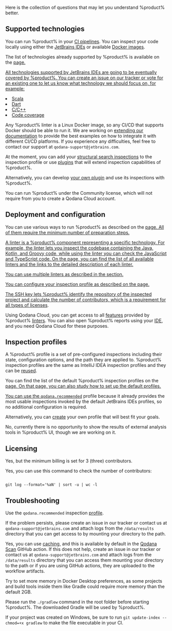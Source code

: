 [//]: # (title: Frequently asked questions)

Here is the collection of questions that may let you understand %product% better.


## Supported technologies

<chapter id="faq-how-can-i-run" title="How can I run %product%?" initial-collapse-state="collapsed">

<p>You can run %product% in your <a href="ci.md">CI pipelines</a>. You can inspect your code locally using either the
<a href="qodana-ide-plugin.md">JetBrains IDEs</a> or available <a href="docker-images.md">Docker images</a>.</p>

</chapter>

<chapter id="faq-support-other-techs" title="Are there any plans to support other technologies?" initial-collapse-state="collapsed">

<p>The list of technologies already supported by %product% is available on the <a href="linters.md"/> page.</p>

<p>All technologies supported by JetBrains IDEs are going to be eventually covered by %product%. You can create an issue on
our tracker or vote for an existing one to let us know what technology we should focus on, for example:</p>

<list>
<li><a href="https://youtrack.jetbrains.com/issue/QD-1031">Scala</a></li>
<li><a href="https://youtrack.jetbrains.com/issue/QD-2226">Dart</a></li>
<li><a href="https://youtrack.jetbrains.com/issue/QD-2153">C/C++</a></li>
<li><a href="https://youtrack.jetbrains.com/issue/QD-2122">Code coverage</a></li>
</list>

</chapter>

<chapter id="faq-integrate-cicd" title="How can I integrate Qodana into <CI/CD name> pipelines?" initial-collapse-state="collapsed">
<p>Any %product% linter is a Linux Docker image, so any CI/CD that supports Docker should be able to run it.
We are working on <a href="ci.md">extending our documentation</a> to provide the best examples on how to integrate it with
different CI/CD platforms. If you experience any difficulties, feel free to contact our support at
<code>qodana-support@jetbrains.com</code>.</p>
</chapter>

<chapter id="faq-integrate-custom-checks" title="Does Qodana support custom checks?" initial-collapse-state="collapsed">
<p>At the moment, you can add your <a href="extending-qodana-structural-search.xml">structural search inspections</a> to 
the inspection profile or use <a href="extending-qodana-plugins.xml">plugins</a> that will extend inspection 
capabilities of %product%.
</p>

<p>Alternatively, you can develop <a href="https://plugins.jetbrains.com/docs/intellij/github-template.html">your own plugin</a> and
use its inspections with %product%.
</p>
</chapter>

<chapter id="faq-self-hosted-on-premises" title="Is there an option for a self-hosted or on-premises version of Qodana?" initial-collapse-state="collapsed">
<p>You can run %product% under the Community license, which will not require from you to create a Qodana Cloud account.</p>
</chapter>

## Deployment and configuration

<chapter id="faq-customization-required" title="Can I use Qodana right away, or is customization required?" initial-collapse-state="collapsed">
<p>You can use various ways to run %product% as described on the <a href="Quick-start.xml"/> page. All of them require the
minimum number of preparation steps.
</p>
</chapter>

<chapter id="faq-linter-description" title="What does each %product% linter represent?" initial-collapse-state="collapsed">
<p>A linter is a %product% component representing a specific technology. For example, the
<a href="qodana-jvm.md"/> linter lets you inspect the codebase containing the Java, Kotlin, and Groovy code, while
using the <a href="qodana-js.md"/> linter you can check the JavaScript and TypeScript code. On the <a href="linters.md"/> 
page, you can find the list of all available linters and the links to the detailed description of each linter.
</p>
</chapter>

<chapter id="faq-multiple-linters" title="Can I use multiple linters in one project?" initial-collapse-state="collapsed">
<p>You can use multiple linters as described in the <a href="monorepo-project.md"/> section.</p>
</chapter>

<chapter id="faq-check-customization" title="How can I customize the checks performed by Qodana?" initial-collapse-state="collapsed">
<p>You can configure your inspection profile as described on the <a href="custom-profiles.md"/> page.</p>
</chapter>

<chapter id="faq-ssh-key-setup" title="Why is there a need to set up SSH keys in my repository?" initial-collapse-state="collapsed">
<p>The SSH key lets %product% identify the repository of the inspected project and calculate the number of contributors,
which is a requirement for all types of <a href="pricing.md">licenses</a>.
</p>
</chapter>

<chapter id="faq-qodana-cloud-use" title="Do I really need Qodana Cloud if I want to use Qodana?" initial-collapse-state="collapsed">
<p>Using Qodana Cloud, you can get access to all 
<a href="pricing.md" anchor="Features+and+third-party+software+support">features</a> provided
by %product% <a href="linters">linters</a>. You can also open %product% reports using your 
<a href="qodana-ide-plugin.md">IDE</a>, and you need Qodana Cloud for these purposes.</p>
</chapter>

## Inspection profiles

<chapter id="faq-profile-explained" title="What is a profile?" initial-collapse-state="collapsed">
<p>A %product% profile is a set of pre-configured inspections including their state, configuration options, and
the path they are applied to. %product% inspection profiles are the same as IntelliJ IDEA inspection profiles and they 
can be <a href="custom-xml-profiles.md">reused</a>.
</p>
</chapter>

<chapter id="faq-what-profiles-offered" title="What inspection profiles does Qodana offer?" initial-collapse-state="collapsed">
<p>You can find the list of the default %product% inspection profiles on the <a href="inspection-profiles.md" anchor="Default+profiles"/> page.
On that page, you can also study how to set up the default profiles.
</p>
</chapter>

<chapter id="faq-how-select-profile" title="How can I select the best profile for my project?" initial-collapse-state="collapsed">
<p>
You can use the <a href="inspection-profiles.md" anchor="Default+profiles"><code>qodana.recommended</code></a> profile 
because it already provides the most usable inspections invoked by the default JetBrains IDEs profiles, so no additional configuration
is required.
</p>
<p>Alternatively, you can <a href="custom-profiles.md">create</a> your own profile that will best fit your goals.
</p>
</chapter>

<chapter id="faq-sarif-import" title="Can I import SARIF of another analysis tool to Qodana?" initial-collapse-state="collapsed">
<p>No, currently there is no opportunity to show the results of external analysis tools in %product% UI, though we are working on it.</p>
</chapter>

## Licensing

<!-- The licensing section needs to be pasted here -->

<chapter id="faq-minimum-contributors" title="I work solo on my project, can I still use Qodana?" initial-collapse-state="collapsed">
<p>Yes, but the minimum billing is set for 3 (three) contributors.</p>
</chapter>

<chapter id="faq-count-contributors" title="Is there a way to determine the number of contributors in my repositories prior to initiating Qodana?" initial-collapse-state="collapsed">
<p>Yes, you can use this command to check the number of contributors:</p>
<code style="block" lang="shell" prompt="$">
git log --format='%aN' | sort -u | wc -l
</code>
</chapter>


## Troubleshooting

<chapter id="faq-zero-errors-report" title="Qodana reports zero errors, though I know it is not true." initial-collapse-state="collapsed">
<p>Use the <code>qodana.recommended</code> inspection <a href="inspection-profiles.md" anchor="Default+profiles">profile</a>.</p>
<p>
If the problem persists, please create an issue in our tracker or contact us at <code>qodana-support@jetbrains.com</code> and
attach logs from the <code>/data/results</code> directory that you can get access to by mounting your directory to the path.
</p>
</chapter>

<chapter id="faq-reduce-analysis-time" title="Is there a way to reduce analysis time?" initial-collapse-state="collapsed">
<p>
Yes, you can use <a href="docker-image-configuration.xml" anchor="docker-config-reference-cache-dependencies">caching</a>, and this
is available by default in the <a href="github.md">Qodana Scan</a> GitHub action.  If this does not help, create an issue in
our tracker or contact us at <code>qodana-support@jetbrains.com</code> and attach logs from the <code>/data/results</code> 
directory that you can access them mounting your directory to the path or if you are using GitHub actions, they are 
uploaded to the workflow artifacts.
</p>
</chapter>

<chapter id="faq-out-of-memory-error" title="Qodana fails with the Out of Memory error." initial-collapse-state="collapsed">
<p>Try to set more memory in Docker Desktop preferences, as some projects and build tools inside them like Gradle could
require more memory than the default 2GB.
</p>
</chapter>

<chapter id="faq-cannot-download-gradle" title="Qodana can't download Gradle because I use proxy." initial-collapse-state="collapsed">
<p>Please run the <code>./gradlew</code> command in the root folder before starting %product%. The downloaded Gradle 
will be used by %product%.
</p>
<p>If your project was created on Windows, be sure to run <code>git update-index --chmod=+x gradlew</code> to make the 
file executable in your CI.
</p>
</chapter>










